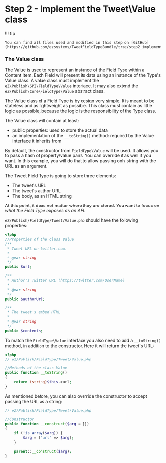 # Step 2 - Implement the Tweet\Value class

!!! tip

    You can find all files used and modified in this step on [GitHub](https://github.com/ezsystems/TweetFieldTypeBundle/tree/step2_implement_the_tweet_value_class).

### The Value class

The Value is used to represent an instance of the Field Type within a Content item. Each Field will present its data using an instance of the Type's Value class.
A value class must implement the `eZ\Publish\SPI\FieldType\Value` interface. It may also extend the `eZ\Publish\Core\FieldType\Value` abstract class.

The Value class of a Field Type is by design very simple. It is meant to be stateless and as lightweight as possible. This class must contain as little logic as possible, because the logic is the responsibility of the Type class.

The Value class will contain at least:

- public properties: used to store the actual data
- an implementation of the `__toString()` method: required by the Value interface it inherits from

By default, the constructor from `FieldType\Value` will be used. It allows you to pass a hash of property/value pairs. You can override it as well if you want. In this example, you will do that to allow passing only string with the URL as an argument.

The Tweet Field Type is going to store three elements:

- The tweet's URL
- The tweet's author URL
- The body, as an HTML string

At this point, it does not matter where they are stored. You want to focus on *what the Field Type exposes as an API*.

`eZ/Publish/FieldType/Tweet/Value.php` should have the following properties:

``` php
<?php
//Properties of the class Value
/**
 * Tweet URL on twitter.com.
 *
 * @var string
 */
public $url;

/**
 * Author's Twitter URL (https://twitter.com/UserName)
 *
 * @var string
 */
public $authorUrl;

/**
 * The tweet's embed HTML
 *
 * @var string
 */
public $contents;
```

To match the `FieldType\Value` interface you also need to add a `__toString()` method, in addition to the constructor.
Here it will return the tweet's URL:

``` php
<?php
// eZ/Publish/FieldType/Tweet/Value.php

//Methods of the class Value
public function __toString()
{
    return (string)$this->url;
}
```

As mentioned before, you can also override the constructor to accept passing the URL as a string:

``` php
// eZ/Publish/FieldType/Tweet/Value.php

//Constructor
public function __construct($arg = [])
{
    if (!is_array($arg)) {
        $arg = ['url' => $arg];
    }

    parent::__construct($arg);
}
```
